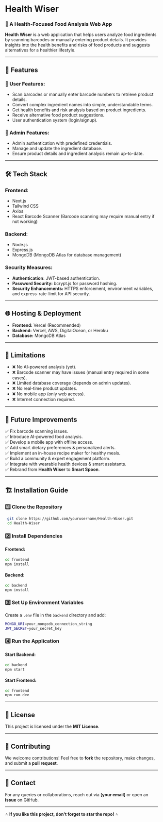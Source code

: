 # Health Wiser

### 🔬 A Health-Focused Food Analysis Web App
**Health Wiser** is a web application that helps users analyze food ingredients by scanning barcodes or manually entering product details. It provides insights into the health benefits and risks of food products and suggests alternatives for a healthier lifestyle.

---

## 🚀 Features
### **🔹 User Features:**
- Scan barcodes or manually enter barcode numbers to retrieve product details.
- Convert complex ingredient names into simple, understandable terms.
- Get health benefits and risk analysis based on product ingredients.
- Receive alternative food product suggestions.
- User authentication system (login/signup).

### **🔹 Admin Features:**
- Admin authentication with predefined credentials.
- Manage and update the ingredient database.
- Ensure product details and ingredient analysis remain up-to-date.

---

## 🛠️ Tech Stack
### **Frontend:**
- Next.js
- Tailwind CSS
- Axios
- React Barcode Scanner (Barcode scanning may require manual entry if not working)

### **Backend:**
- Node.js
- Express.js
- MongoDB (MongoDB Atlas for database management)

### **Security Measures:**
- **Authentication:** JWT-based authentication.
- **Password Security:** bcrypt.js for password hashing.
- **Security Enhancements:** HTTPS enforcement, environment variables, and express-rate-limit for API security.

---

## 🌐 Hosting & Deployment
- **Frontend:** Vercel (Recommended)
- **Backend:** Vercel, AWS, DigitalOcean, or Heroku
- **Database:** MongoDB Atlas

---

## 📌 Limitations
- ❌ No AI-powered analysis (yet).
- ❌ Barcode scanner may have issues (manual entry required in some cases).
- ❌ Limited database coverage (depends on admin updates).
- ❌ No real-time product updates.
- ❌ No mobile app (only web access).
- ❌ Internet connection required.

---

## 🔮 Future Improvements
✅ Fix barcode scanning issues.  
✅ Introduce AI-powered food analysis.  
✅ Develop a mobile app with offline access.  
✅ Add smart dietary preferences & personalized alerts.  
✅ Implement an in-house recipe maker for healthy meals.  
✅ Build a community & expert engagement platform.  
✅ Integrate with wearable health devices & smart assistants.  
✅ Rebrand from **Health Wiser** to **Smart Spoon**.  

---

## 🏗️ Installation Guide
### **1️⃣ Clone the Repository**
```sh
 git clone https://github.com/yourusername/Health-Wiser.git
 cd Health-Wiser
```

### **2️⃣ Install Dependencies**
#### Frontend:
```sh
cd frontend
npm install
```
#### Backend:
```sh
cd backend
npm install
```

### **3️⃣ Set Up Environment Variables**
Create a `.env` file in the `backend` directory and add:
```sh
MONGO_URI=your_mongodb_connection_string
JWT_SECRET=your_secret_key
```

### **4️⃣ Run the Application**
#### Start Backend:
```sh
cd backend
npm start
```
#### Start Frontend:
```sh
cd frontend
npm run dev
```

---

## 📜 License
This project is licensed under the **MIT License**.

---

## 🤝 Contributing
We welcome contributions! Feel free to **fork** the repository, make changes, and submit a **pull request**.

---

## 📧 Contact
For any queries or collaborations, reach out via **[your email]** or open an **issue** on GitHub.

---

⭐ **If you like this project, don't forget to star the repo!** ⭐
